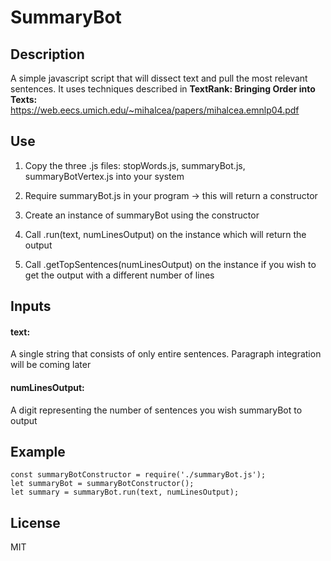 # SummaryBot
## Description
A simple javascript script that will dissect text and pull the most relevant sentences. It uses techniques described in **TextRank: Bringing Order into Texts:** https://web.eecs.umich.edu/~mihalcea/papers/mihalcea.emnlp04.pdf
## Use
1) Copy the three .js files: stopWords.js, summaryBot.js, summaryBotVertex.js into your system

2) Require summaryBot.js in your program -> this will return a constructor

3) Create an instance of summaryBot using the constructor

4) Call .run(text, numLinesOutput) on the instance which will return the output

5) Call .getTopSentences(numLinesOutput) on the instance if you wish to get the output with a different number of lines

## Inputs
#### text:
A single string that consists of only entire sentences. Paragraph integration will be coming later
#### numLinesOutput:
A digit representing the number of sentences you wish summaryBot to output

## Example
```
const summaryBotConstructor = require('./summaryBot.js');
let summaryBot = summaryBotConstructor();
let summary = summaryBot.run(text, numLinesOutput);
```

## License
MIT
